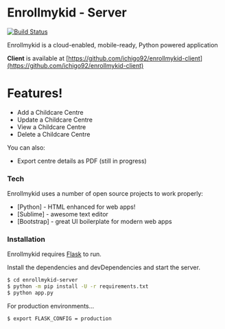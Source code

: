 # Enrollmykid - Server

[![Build Status](https://travis-ci.org/joemccann/dillinger.svg?branch=master)](https://travis-ci.org/joemccann/dillinger)

Enrollmykid is a cloud-enabled, mobile-ready, Python powered application

**Client** is available at [https://github.com/ichigo92/enrollmykid-client](https://github.com/ichigo92/enrollmykid-client)

# Features!

  - Add a Childcare Centre
  - Update a Childcare Centre
  - View a Childcare Centre
  - Delete a Childcare Centre


You can also:
  - Export centre details as PDF (still in progress)


### Tech

Enrollmykid uses a number of open source projects to work properly:

* [Python] - HTML enhanced for web apps!
* [Sublime] - awesome text editor
* [Bootstrap] - great UI boilerplate for modern web apps


### Installation

Enrollmykid requires [Flask](http://flask.pocoo.org/) to run.

Install the dependencies and devDependencies and start the server.

```sh
$ cd enrollmykid-server
$ python -m pip install -U -r requirements.txt
$ python app.py
```

For production environments...

```sh
$ export FLASK_CONFIG = production
```
